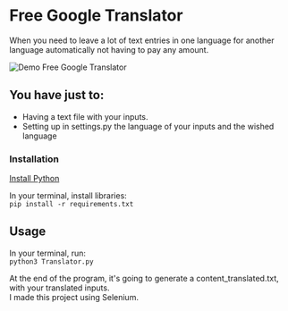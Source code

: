 # Free Google Translator
When you need to leave a lot of text entries in one language for another language automatically not having to pay any amount.

![Demo Free Google Translator](https://media.giphy.com/media/oTE9r95hatyMEQWTCj/giphy.gif)

## You have just to:
- Having a text file with your inputs.
- Setting up in settings.py the language of your inputs and the wished language

### Installation
[Install Python](https://www.python.org/downloads/)

In your terminal, install libraries:<br>
`pip install -r requirements.txt`

## Usage
In your terminal, run:<br>
`python3 Translator.py`

At the end of the program, it's going to generate a content_translated.txt, with your translated inputs.<br>
I made this project using Selenium. 